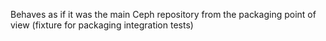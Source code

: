 Behaves as if it was the main Ceph repository from the packaging point
of view (fixture for packaging integration tests)
